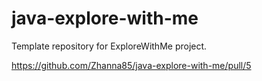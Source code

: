 # java-explore-with-me
Template repository for ExploreWithMe project.

https://github.com/Zhanna85/java-explore-with-me/pull/5
